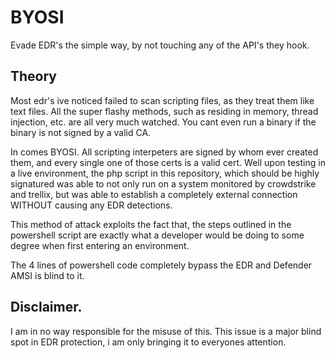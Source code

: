 # BYOSI
Evade EDR's the simple way, by not touching any of the API's they hook.


## Theory

Most edr's ive noticed failed to scan scripting files, as they treat them like text files. All the super flashy methods, such as residing in memory, thread injection, etc. are all very much watched. You cant even run a binary if the binary is not signed by a valid CA.

In comes BYOSI. All scripting interpeters are signed by whom ever created them, and every single one of those certs is a valid cert. Well upon testing in a live environment, the php script in this repository, which should be highly signatured was able to not only run on a system monitored by crowdstrike and trellix, but was able to establish a completely external connection WITHOUT causing any EDR detections.

This method of attack exploits the fact that, the steps outlined in the powershell script are exactly what a developer would be doing to some degree when first entering an environment.

The 4 lines of powershell code completely bypass the EDR and Defender AMSI is blind to it.


## Disclaimer.

I am in no way responsible for the misuse of this. This issue is a major blind spot in EDR protection, i am only bringing it to everyones attention.
